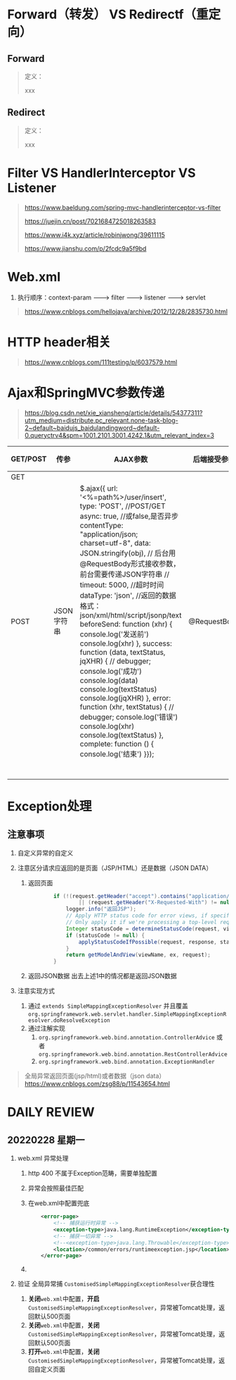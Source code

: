 # Forward（转发） VS Redirectf（重定向）

## Forward

> 定义：
>
> xxx

## Redirect

> 定义：
>
> xxx

# Filter VS HandlerInterceptor VS Listener

> https://www.baeldung.com/spring-mvc-handlerinterceptor-vs-filter
>
> https://juejin.cn/post/7021684725018263583
>
> https://www.i4k.xyz/article/robinjwong/39611115
>
> https://www.jianshu.com/p/2fcdc9a5f9bd

# Web.xml

1. 执行顺序：context-param ---> filter ---> listener ---> servlet

> https://www.cnblogs.com/hellojava/archive/2012/12/28/2835730.html

# HTTP header相关

> https://www.cnblogs.com/111testing/p/6037579.html

# Ajax和SpringMVC参数传递

> https://blog.csdn.net/xie_xiansheng/article/details/54377311?utm_medium=distribute.pc_relevant.none-task-blog-2~default~baidujs_baidulandingword~default-0.queryctrv4&spm=1001.2101.3001.4242.1&utm_relevant_index=3

| GET/POST | 传参       | AJAX参数                                                     | 后端接受参数 | 备注 |      |
| -------- | ---------- | ------------------------------------------------------------ | ------------ | ---- | ---- |
| GET      |            |                                                              |              |      |      |
| POST     | JSON字符串 | $.ajax({    url: '<%=path%>/user/insert',    type: 'POST', //POST/GET    async: true,    //或false,是否异步    contentType: "application/json; charset=utf-8",    data: JSON.stringify(obj), // 后台用 @RequestBody形式接收参数，前台需要传递JSON字符串    // timeout: 5000,    //超时时间    dataType: 'json',    //返回的数据格式：json/xml/html/script/jsonp/text    beforeSend: function (xhr) {        console.log('发送前')        console.log(xhr)    },    success: function (data, textStatus, jqXHR) {        // debugger;        console.log('成功')        console.log(data)        console.log(textStatus)        console.log(jqXHR)    },    error: function (xhr, textStatus) {        // debugger;        console.log('错误')        console.log(xhr)        console.log(textStatus)    },    complete: function () {        console.log('结束')    }}); | @RequestBody |      |      |
|          |            |                                                              |              |      |      |
|          |            |                                                              |              |      |      |
|          |            |                                                              |              |      |      |
|          |            |                                                              |              |      |      |
|          |            |                                                              |              |      |      |
|          |            |                                                              |              |      |      |
|          |            |                                                              |              |      |      |



# Exception处理

## 注意事项

1. 自定义异常的自定义
2. 注意区分请求应返回的是页面（JSP/HTML）还是数据（JSON DATA）
    1. 返回页面
       ```java
               if (!(request.getHeader("accept").contains("application/json")
                       || (request.getHeader("X-Requested-With") != null && request.getHeader("X-Requested-With").contains("XMLHttpRequest")))) {
                   logger.info("返回JSP");
                   // Apply HTTP status code for error views, if specified.
                   // Only apply it if we're processing a top-level request.
                   Integer statusCode = determineStatusCode(request, viewName);
                   if (statusCode != null) {
                       applyStatusCodeIfPossible(request, response, statusCode);
                   }
                   return getModelAndView(viewName, ex, request);
               }
       ```
    2. 返回JSON数据 出去上述1中的情况都是返回JSON数据

3. 注意实现方式
    1. 通过 `extends SimpleMappingExceptionResolver`
       并且覆盖`org.springframework.web.servlet.handler.SimpleMappingExceptionResolver.doResolveException`
    2. 通过注解实现
        1. `org.springframework.web.bind.annotation.ControllerAdvice`
           或者 `org.springframework.web.bind.annotation.RestControllerAdvice`
        2. `org.springframework.web.bind.annotation.ExceptionHandler`

> 全局异常返回页面(jsp/html)或者数据（json data）https://www.cnblogs.com/zsg88/p/11543654.html



# DAILY REVIEW

## 20220228 星期一

1. web.xml 异常处理

   1. http 400 不属于Exception范畴，需要单独配置

   2. 异常会按照最佳匹配

   3. 在web.xml中配置兜底

      ```xml
          <error-page>
              <!-- 捕获运行时异常 -->
              <exception-type>java.lang.RuntimeException</exception-type>
              <!-- 捕获一切异常 -->
              <!--<exception-type>java.lang.Throwable</exception-type>-->
              <location>/common/errors/runtimeexception.jsp</location>
          </error-page>
      ```

   4. 

2. 验证 全局异常捕 `CustomisedSimpleMappingExceptionResolver`获合理性

   1. **关闭**`web.xml`中配置，**开启**`CustomisedSimpleMappingExceptionResolver`，异常被Tomcat处理，返回默认500页面
   2. **关闭**`web.xml`中配置，**关闭**`CustomisedSimpleMappingExceptionResolver`，异常被Tomcat处理，返回默认500页面
   3. **打开**`web.xml`中配置，**关闭**`CustomisedSimpleMappingExceptionResolver`，异常被Tomcat处理，返回自定义页面